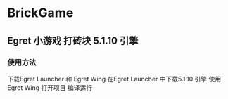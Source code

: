 # BrickGame
Egret 小游戏 打砖块 5.1.10 引擎
--- 
### 使用方法
下载Egret Launcher 和 Egret Wing
在Egret Launcher 中下载5.1.10 引擎
使用Egret Wing 打开项目
编译运行
